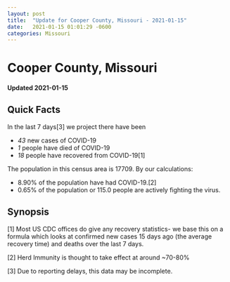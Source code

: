 ```yaml
---
layout: post
title:  "Update for Cooper County, Missouri - 2021-01-15"
date:   2021-01-15 01:01:29 -0600
categories: Missouri
---
```


# Cooper County, Missouri
#### Updated 2021-01-15

## Quick Facts

In the last 7 days[3] we project there have been
- *43* new cases of COVID-19
- *1* people have died of COVID-19
- *18* people have recovered from COVID-19[1]

The population in this census area is 17709. By our calculations:
- 8.90% of the population have had COVID-19.[2]
- 0.65% of the population or 115.0 people are actively fighting the virus.

## Synopsis




[1] Most US CDC offices do give any recovery statistics- we base this on a formula which looks at confirmed new cases
15 days ago (the average recovery time) and deaths over the last 7 days.

[2] Herd Immunity is thought to take effect at around ~70-80%

[3] Due to reporting delays, this data may be incomplete.
 
    
